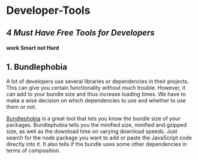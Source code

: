 # Developer-Tools
## *4 Must Have Free Tools for Developers*
#### **work Smart not Hard**

## 1. Bundlephobia 
 A lot of developers use several libraries or dependencies in their projects. This can give you certain functionality without much trouble. However, it can add to your bundle size and thus increase loading times. We have to make a wise decision on which dependencies to use and whether to use them or not.



 [Bundlephobia](https://bundlephobia.com/) is a great tool that lets you know the bundle size of your packages. Bundlephobia tells you the minified size, minified and gzipped size, as well as the download time on varying download speeds. Just search for the node package you want to add or paste the JavaScript code directly into it. It also tells if the bundle uses some other dependencies in terms of composition.